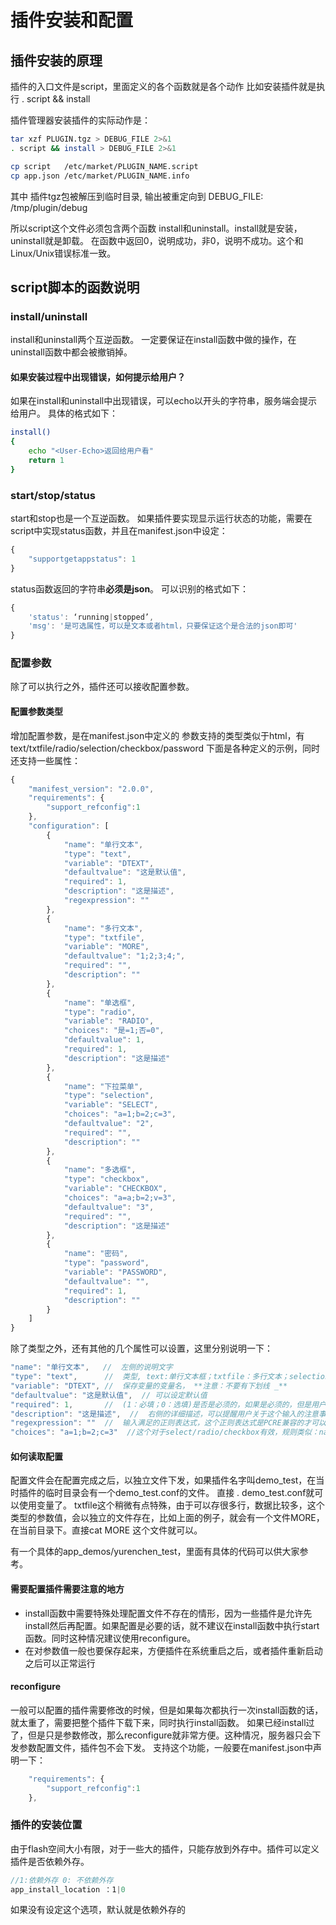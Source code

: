 
# 插件安装和配置

## 插件安装的原理
插件的入口文件是script，里面定义的各个函数就是各个动作
比如安装插件就是执行 . script && install

插件管理器安装插件的实际动作是：
```bash
tar xzf PLUGIN.tgz > DEBUG_FILE 2>&1
. script && install > DEBUG_FILE 2>&1

cp script	/etc/market/PLUGIN_NAME.script
cp app.json	/etc/market/PLUGIN_NAME.info
``` 
其中 插件tgz包被解压到临时目录, 输出被重定向到 DEBUG_FILE: /tmp/plugin/debug

所以script这个文件必须包含两个函数 install和uninstall。install就是安装，uninstall就是卸载。
在函数中返回0，说明成功，非0，说明不成功。这个和Linux/Unix错误标准一致。

## script脚本的函数说明

### install/uninstall
install和uninstall两个互逆函数。
一定要保证在install函数中做的操作，在uninstall函数中都会被撤销掉。

#### 如果安装过程中出现错误，如何提示给用户？
如果在install和uninstall中出现错误，可以echo以<User-Echo>开头的字符串，服务端会提示给用户。
具体的格式如下：
```bash
install()
{
    echo "<User-Echo>返回给用户看"
    return 1
}
```

### start/stop/status
start和stop也是一个互逆函数。
如果插件要实现显示运行状态的功能，需要在script中实现status函数，并且在manifest.json中设定：
```javascript
{
    "supportgetappstatus": 1
}
````
status函数返回的字符串**必须是json**。
可以识别的格式如下：
```javascript
{
    'status': ‘running|stopped’,
    'msg': '是可选属性，可以是文本或者html，只要保证这个是合法的json即可'
}
```


### 配置参数

除了可以执行之外，插件还可以接收配置参数。

#### 配置参数类型
增加配置参数，是在manifest.json中定义的
参数支持的类型类似于html，有text/txtfile/radio/selection/checkbox/password
下面是各种定义的示例，同时还支持一些属性：

```javascript
{
    "manifest_version": "2.0.0",
    "requirements": {
        "support_refconfig":1
    },
    "configuration": [
        {
            "name": "单行文本",
            "type": "text",
            "variable": "DTEXT",
            "defaultvalue": "这是默认值",
            "required": 1,
            "description": "这是描述",
            "regexpression": ""
        },
        {
            "name": "多行文本",
            "type": "txtfile",
            "variable": "MORE",
            "defaultvalue": "1;2;3;4;",
            "required": "",
            "description": ""
        },
        {
            "name": "单选框",
            "type": "radio",
            "variable": "RADIO",
            "choices": "是=1;否=0",
            "defaultvalue": 1,
            "required": 1,
            "description": "这是描述"
        },
        {
            "name": "下拉菜单",
            "type": "selection",
            "variable": "SELECT",
            "choices": "a=1;b=2;c=3",
            "defaultvalue": "2",
            "required": "",
            "description": ""
        },
        {
            "name": "多选框",
            "type": "checkbox",
            "variable": "CHECKBOX",
            "choices": "a=a;b=2;v=3",
            "defaultvalue": "3",
            "required": "",
            "description": "这是描述"
        },
        {
            "name": "密码",
            "type": "password",
            "variable": "PASSWORD",
            "defaultvalue": "",
            "required": 1,
            "description": ""
        }
    ]
}
```

除了类型之外，还有其他的几个属性可以设置，这里分别说明一下：
```javascript
"name": "单行文本",   //  左侧的说明文字
"type": "text",      //  类型, text:单行文本框；txtfile：多行文本；selection：下拉框；radio：单选框；checkbox：多选框；
"variable": "DTEXT", //  保存变量的变量名， **注意：不要有下划线 _**
"defaultvalue": "这是默认值",  // 可以设定默认值 
"required": 1,       //  (1：必填；0：选填)是否是必须的，如果是必须的，但是用户没有填，就不会完成配置这个流程。 
"description": "这是描述",  //  右侧的详细描述，可以提醒用户关于这个输入的注意事项或者规则
"regexpression": ""  //  输入满足的正则表达式，这个正则表达式是PCRE兼容的才可以。正则匹配用户所填数据("/^正则$/")，或使用is_ip(是否是ip)、is_port(是否是端口号)
"choices": "a=1;b=2;c=3"  //这个对于select/radio/checkbox有效，规则类似：name=value;name1=value1
```
#### 如何读取配置
配置文件会在配置完成之后，以独立文件下发，如果插件名字叫demo_test，在当时插件的临时目录会有一个demo_test.conf的文件。 直接 . demo_test.conf就可以使用变量了。
txtfile这个稍微有点特殊，由于可以存很多行，数据比较多，这个类型的参数值，会以独立的文件存在，比如上面的例子，就会有一个文件MORE，在当前目录下。直接cat MORE
这个文件就可以。

有一个具体的app_demos/yurenchen_test，里面有具体的代码可以供大家参考。

#### 需要配置插件需要注意的地方
* install函数中需要特殊处理配置文件不存在的情形，因为一些插件是允许先install然后再配置。如果配置是必要的话，就不建议在install函数中执行start函数。同时这种情况建议使用reconfigure。
* 在对参数值一般也要保存起来，方便插件在系统重启之后，或者插件重新启动之后可以正常运行

#### reconfigure
一般可以配置的插件需要修改的时候，但是如果每次都执行一次install函数的话，就太重了，需要把整个插件下载下来，同时执行install函数。
如果已经install过了，但是只是参数修改，那么reconfigure就非常方便。这种情况，服务器只会下发参数配置文件，插件包不会下发。
支持这个功能，一般要在manifest.json中声明一下：
```javascript
    "requirements": {
        "support_refconfig":1
    },
```

### 插件的安装位置
由于flash空间大小有限，对于一些大的插件，只能存放到外存中。插件可以定义插件是否依赖外存。
```javascript
//1:依赖外存 0: 不依赖外存
app_install_location ：1|0
```
如果没有设定这个选项，默认就是依赖外存的

